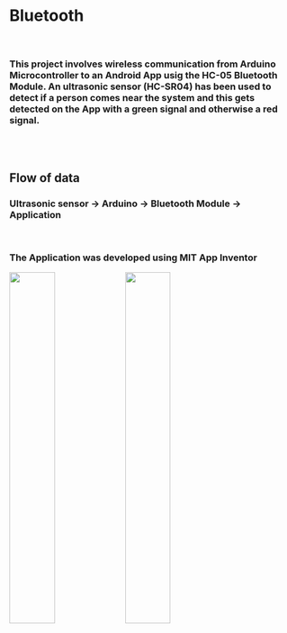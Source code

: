 # Bluetooth
<br>
<h3>This project involves wireless communication from Arduino Microcontroller to an Android App usig the HC-05 Bluetooth Module. An ultrasonic sensor (HC-SR04) has been used to detect if a person comes near the system and this gets detected on the App with a green signal and otherwise a red signal.</h3>

<br><br><h2>Flow of data</h2>
### Ultrasonic sensor -> Arduino -> Bluetooth Module -> Application
<br>
<h3>The Application was developed using MIT App Inventor</h3>

<p float="left">
  <img src="https://user-images.githubusercontent.com/89708853/169047107-8f4fa8e4-55bd-4261-b691-34fcbbe7f254.png" width=40% height=40%>
  <img src="https://user-images.githubusercontent.com/89708853/169047107-8f4fa8e4-55bd-4261-b691-34fcbbe7f254.png" width=40% height=40%>
</p>
